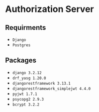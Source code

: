# Authorization Server

## Requirments

- `Django`
- `Postgres`

## Packages

- `django 3.2.12`
- `drf_yasg 1.20.0`
- `djangorestframework 3.13.1`
- `djangorestframework_simplejwt 4.4.0`
- `pyjwt 1.7.1`
- `psycopg2 2.9.3`
- `bcrypt 3.2.2`